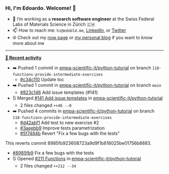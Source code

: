 ### Hi, I'm Edoardo. Welcome! 👋 

- 🔭 I’m working as a **research software engineer** at the Swiss Federal Labs of Materials Science in Zürich 🇨🇭
- 📫 How to reach me: `hi@edobld.me`, [LinkedIn](https://linkedin.com/in/edobld), or [Twitter](https://twitter.com/edobld)
- 🌐 Check out my [now page](https://edoardob.im/now) or [my personal blog](https://blog.edoardob.im) if you want to know more about me

---

**[📰 Recent activity](https://github.com/edoardob90)**
* ➡️ Pushed 1 commit in [empa-scientific-it/python-tutorial](https://github.com/empa-scientific-it/python-tutorial) on branch `118-functions-provide-intermediate-exercises`
  * [#c34c110](https://github.com/empa-scientific-it/python-tutorial/commit/c34c110) Update toc
* ➡️ Pushed 1 commit in [empa-scientific-it/python-tutorial](https://github.com/empa-scientific-it/python-tutorial) on branch `main`
  * [#823c146](https://github.com/empa-scientific-it/python-tutorial/commit/823c146) Add issue templates (#141)
* 🔃 Merged [#141 Add issue templates](https://github.com/empa-scientific-it/python-tutorial/pull/141) in [empa-scientific-it/python-tutorial](https://github.com/empa-scientific-it/python-tutorial)
  * 2 files changed `++46 --0`
* ➡️ Pushed 4 commits in [empa-scientific-it/python-tutorial](https://github.com/empa-scientific-it/python-tutorial) on branch `118-functions-provide-intermediate-exercises`
  * [#d42abf1](https://github.com/empa-scientific-it/python-tutorial/commit/d42abf1) Add test to new exercise #2
  * [#3aeebb9](https://github.com/empa-scientific-it/python-tutorial/commit/3aeebb9) Improve tests parametrization
  * [#5f7484b](https://github.com/empa-scientific-it/python-tutorial/commit/5f7484b) Revert &#34;Fix a few bugs with the tests&#34;

This reverts commit 8985fb923608723a9d9f1b818025be01756b8883.
  * [#8985fb9](https://github.com/empa-scientific-it/python-tutorial/commit/8985fb9) Fix a few bugs with the tests
* 🔃 Opened [#211 Functions](https://github.com/empa-scientific-it/python-tutorial/pull/211) in [empa-scientific-it/python-tutorial](https://github.com/empa-scientific-it/python-tutorial)
  * 2 files changed `++212 --34`


